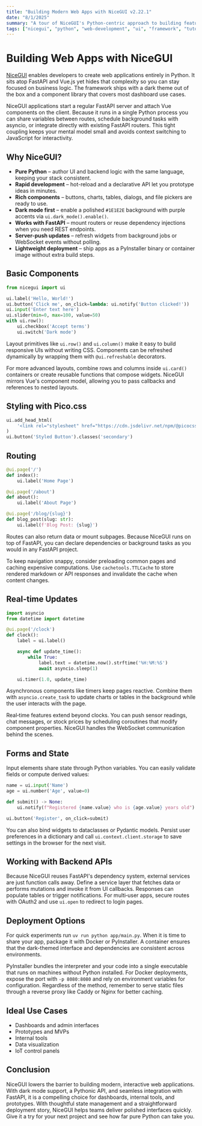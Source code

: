 ```yaml
---
title: "Building Modern Web Apps with NiceGUI v2.22.1"
date: "8/1/2025"
summary: "A tour of NiceGUI's Python-centric approach to building feature-rich web applications without touching JavaScript."
tags: ["nicegui", "python", "web-development", "ui", "framework", "tutorial"]
---
```


# Building Web Apps with NiceGUI

[NiceGUI](https://nicegui.io) enables developers to create web applications entirely in Python. It sits atop FastAPI and Vue.js yet hides that complexity so you can stay focused on business logic. The framework ships with a dark theme out of the box and a component library that covers most dashboard use cases.

NiceGUI applications start a regular FastAPI server and attach Vue components on the client. Because it runs in a single Python process you can share variables between routes, schedule background tasks with asyncio, or integrate directly with existing FastAPI routers. This tight coupling keeps your mental model small and avoids context switching to JavaScript for interactivity.

## Why NiceGUI?

- **Pure Python** – author UI and backend logic with the same language, keeping your stack consistent.
- **Rapid development** – hot-reload and a declarative API let you prototype ideas in minutes.
- **Rich components** – buttons, charts, tables, dialogs, and file pickers are ready to use.
- **Dark mode first** – enable a polished `#1E1E2E` background with purple accents via `ui.dark_mode().enable()`.
- **Works with FastAPI** – mount routers or reuse dependency injections when you need REST endpoints.
- **Server-push updates** – refresh widgets from background jobs or WebSocket events without polling.
- **Lightweight deployment** – ship apps as a PyInstaller binary or container image without extra build steps.

## Basic Components

```python
from nicegui import ui

ui.label('Hello, World!')
ui.button('Click me', on_click=lambda: ui.notify('Button clicked!'))
ui.input('Enter text here')
ui.slider(min=0, max=100, value=50)
with ui.row():
    ui.checkbox('Accept terms')
    ui.switch('Dark mode')
```

Layout primitives like `ui.row()` and `ui.column()` make it easy to build responsive UIs without writing CSS. Components can be refreshed dynamically by wrapping them with `@ui.refreshable` decorators.

For more advanced layouts, combine rows and columns inside `ui.card()` containers or create reusable functions that compose widgets. NiceGUI mirrors Vue's component model, allowing you to pass callbacks and references to nested layouts.

## Styling with Pico.css

```python
ui.add_head_html(
    '<link rel="stylesheet" href="https://cdn.jsdelivr.net/npm/@picocss/pico@2/css/pico.min.css">'
)
ui.button('Styled Button').classes('secondary')
```

## Routing

```python
@ui.page('/')
def index():
    ui.label('Home Page')

@ui.page('/about')
def about():
    ui.label('About Page')

@ui.page('/blog/{slug}')
def blog_post(slug: str):
    ui.label(f'Blog Post: {slug}')
```

Routes can also return data or mount subpages. Because NiceGUI runs on top of FastAPI, you can declare dependencies or background tasks as you would in any FastAPI project.

To keep navigation snappy, consider preloading common pages and caching expensive computations. Use `cachetools.TTLCache` to store rendered markdown or API responses and invalidate the cache when content changes.

## Real-time Updates

```python
import asyncio
from datetime import datetime

@ui.page('/clock')
def clock():
    label = ui.label()

    async def update_time():
        while True:
            label.text = datetime.now().strftime('%H:%M:%S')
            await asyncio.sleep(1)

    ui.timer(1.0, update_time)
```

Asynchronous components like timers keep pages reactive. Combine them with `asyncio.create_task` to update charts or tables in the background while the user interacts with the page.

Real‑time features extend beyond clocks. You can push sensor readings, chat messages, or stock prices by scheduling coroutines that modify component properties. NiceGUI handles the WebSocket communication behind the scenes.

## Forms and State

Input elements share state through Python variables. You can easily validate fields or compute derived values:

```python
name = ui.input('Name')
age = ui.number('Age', value=0)

def submit() -> None:
    ui.notify(f"Registered {name.value} who is {age.value} years old")

ui.button('Register', on_click=submit)
```

You can also bind widgets to dataclasses or Pydantic models. Persist user preferences in a dictionary and call `ui.context.client.storage` to save settings in the browser for the next visit.

## Working with Backend APIs

Because NiceGUI reuses FastAPI's dependency system, external services are just function calls away. Define a service layer that fetches data or performs mutations and invoke it from UI callbacks. Responses can populate tables or trigger notifications. For multi‑user apps, secure routes with OAuth2 and use `ui.open` to redirect to login pages.

## Deployment Options

For quick experiments run `uv run python app/main.py`. When it is time to share your app, package it with Docker or PyInstaller. A container ensures that the dark-themed interface and dependencies are consistent across environments.

PyInstaller bundles the interpreter and your code into a single executable that runs on machines without Python installed. For Docker deployments, expose the port with `-p 8080:8080` and rely on environment variables for configuration. Regardless of the method, remember to serve static files through a reverse proxy like Caddy or Nginx for better caching.

## Ideal Use Cases

- Dashboards and admin interfaces
- Prototypes and MVPs
- Internal tools
- Data visualization
- IoT control panels

## Conclusion

NiceGUI lowers the barrier to building modern, interactive web applications. With dark mode support, a Pythonic API, and seamless integration with FastAPI, it is a compelling choice for dashboards, internal tools, and prototypes. With thoughtful state management and a straightforward deployment story, NiceGUI helps teams deliver polished interfaces quickly. Give it a try for your next project and see how far pure Python can take you.
